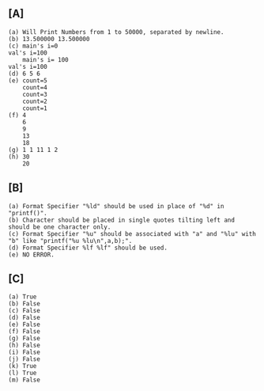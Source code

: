 ##  [A]
    
    (a) Will Print Numbers from 1 to 50000, separated by newline.
    (b) 13.500000 13.500000 
    (c) main's i=0                                                                                                                     val's i=100 
        main's i= 100                                                                                                                   val's i=100
    (d) 6 5 6
    (e) count=5
        count=4
        count=3
        count=2
        count=1
    (f) 4
        6
        9
        13
        18
    (g) 1 1 11 1 2 
    (h) 30
        20
     
## [B] 

    (a) Format Specifier "%ld" should be used in place of "%d" in "printf()".
    (b) Character should be placed in single quotes tilting left and should be one character only.
    (c) Format Specifier "%u" should be associated with "a" and "%lu" with "b" like "printf("%u %lu\n",a,b);".
    (d) Format Specifier %lf %lf" should be used.
    (e) NO ERROR.
    
## [C]

    (a) True
    (b) False
    (c) False
    (d) False
    (e) False
    (f) False
    (g) False
    (h) False
    (i) False
    (j) False
    (k) True
    (l) True
    (m) False
